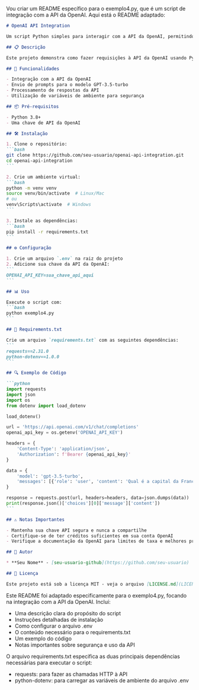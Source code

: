 Vou criar um README específico para o exemplo4.py, que é um script de integração com a API da OpenAI. Aqui está o README adaptado:

````markdown:README.md
# OpenAI API Integration

Um script Python simples para interagir com a API da OpenAI, permitindo fazer requisições ao modelo GPT-3.5-turbo.

## 📋 Descrição

Este projeto demonstra como fazer requisições à API da OpenAI usando Python. O script permite enviar prompts para o modelo GPT-3.5-turbo e receber respostas em formato de texto.

## 🚀 Funcionalidades

- Integração com a API da OpenAI
- Envio de prompts para o modelo GPT-3.5-turbo
- Processamento de respostas da API
- Utilização de variáveis de ambiente para segurança

## 📦 Pré-requisitos

- Python 3.8+
- Uma chave de API da OpenAI

## 🛠️ Instalação

1. Clone o repositório:
```bash
git clone https://github.com/seu-usuario/openai-api-integration.git
cd openai-api-integration
```

2. Crie um ambiente virtual:
```bash
python -m venv venv
source venv/bin/activate  # Linux/Mac
# ou
venv\Scripts\activate  # Windows
```

3. Instale as dependências:
```bash
pip install -r requirements.txt
```

## ⚙️ Configuração

1. Crie um arquivo `.env` na raiz do projeto
2. Adicione sua chave da API da OpenAI:
```
OPENAI_API_KEY=sua_chave_api_aqui
```

## 📊 Uso

Execute o script com:
```bash
python exemplo4.py
```

## 📝 Requirements.txt

Crie um arquivo `requirements.txt` com as seguintes dependências:
```
requests==2.31.0
python-dotenv==1.0.0
```

## 🔍 Exemplo de Código

```python
import requests
import json
import os
from dotenv import load_dotenv

load_dotenv()

url = 'https://api.openai.com/v1/chat/completions'
openai_api_key = os.getenv('OPENAI_API_KEY')

headers = {
    'Content-Type': 'application/json',
    'Authorization': f'Bearer {openai_api_key}'
}

data = {
    'model': 'gpt-3.5-turbo',
    'messages': [{'role': 'user', 'content': 'Qual é a capital da França?'}]
}

response = requests.post(url, headers=headers, data=json.dumps(data))
print(response.json()['choices'][0]['message']['content'])
```

## ⚠️ Notas Importantes

- Mantenha sua chave API segura e nunca a compartilhe
- Certifique-se de ter créditos suficientes em sua conta OpenAI
- Verifique a documentação da OpenAI para limites de taxa e melhores práticas

## 👤 Autor

* **Seu Nome** - [seu-usuario-github](https://github.com/seu-usuario)

## 📄 Licença

Este projeto está sob a licença MIT - veja o arquivo [LICENSE.md](LICENSE.md) para detalhes.
````

Este README foi adaptado especificamente para o exemplo4.py, focando na integração com a API da OpenAI. Incluí:
- Uma descrição clara do propósito do script
- Instruções detalhadas de instalação
- Como configurar o arquivo .env
- O conteúdo necessário para o requirements.txt
- Um exemplo do código
- Notas importantes sobre segurança e uso da API

O arquivo requirements.txt especifica as duas principais dependências necessárias para executar o script:
- requests: para fazer as chamadas HTTP à API
- python-dotenv: para carregar as variáveis de ambiente do arquivo .env
